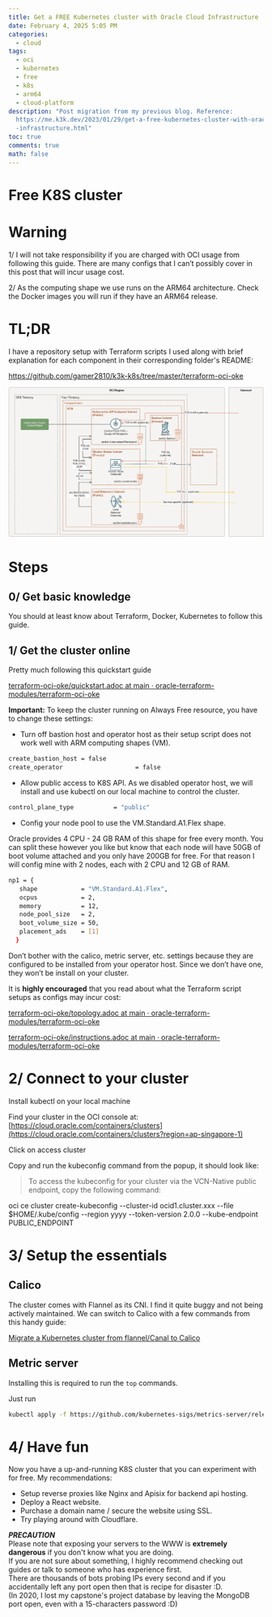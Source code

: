 ```yaml
---
title: Get a FREE Kubernetes cluster with Oracle Cloud Infrastructure
date: February 4, 2025 5:05 PM
categories:
  - cloud
tags:
  - oci
  - kubernetes
  - free
  - k8s
  - arm64
  - cloud-platform
description: "Post migration from my previous blog. Reference:
  https://me.k3k.dev/2023/01/29/get-a-free-kubernetes-cluster-with-oracle-cloud\
  -infrastructure.html"
toc: true
comments: true
math: false
---
```

# Free K8S cluster

# Warning

1/ I will not take responsibility if you are charged with OCI usage from following this guide. There are many configs that I can’t possibly cover in this post that will incur usage cost.

2/ As the computing shape we use runs on the ARM64 architecture. Check the Docker images you will run if they have an ARM64 release.

# TL;DR

I have a repository setup with Terraform scripts I used along with brief explanation for each component in their corresponding folder's README:

<https://github.com/gamer2810/k3k-k8s/tree/master/terraform-oci-oke>

![high-level-architecture-img](https://raw.githubusercontent.com/gamer2810/k3k-k8s/refs/heads/master/terraform-oci-oke/goal.png "High Level Architecture Preview")

# Steps

## 0/ Get basic knowledge

You should at least know about Terraform, Docker, Kubernetes to follow this guide.

## 1/ Get the cluster online

Pretty much following this quickstart guide

[terraform-oci-oke/quickstart.adoc at main · oracle-terraform-modules/terraform-oci-oke](https://github.com/oracle-terraform-modules/terraform-oci-oke/blob/main/docs/quickstart.adoc)

**Important:** To keep the cluster running on Always Free resource, you have to change these settings:

* Turn off bastion host and operator host as their setup script does not work well with ARM computing shapes (VM).

```bash
create_bastion_host = false
create_operator                    = false
```

* Allow public access to K8S API. As we disabled operator host, we will install and use kubectl on our local machine to control the cluster.

```bash
control_plane_type           = "public"
```

* Config your node pool to use the VM.Standard.A1.Flex shape.

Oracle provides 4 CPU - 24 GB RAM of this shape for free every month. You can split these however you like but know that each node will have 50GB of boot volume attached and you only have 200GB for free. For that reason I will config mine with 2 nodes, each with 2 CPU and 12 GB of RAM.

```bash
np1 = {
   shape            = "VM.Standard.A1.Flex",
   ocpus            = 2,
   memory           = 12,
   node_pool_size   = 2,
   boot_volume_size = 50,
   placement_ads    = [1]
  }
```

Don’t bother with the calico, metric server, etc. settings because they are configured to be installed from your operator host. Since we don’t have one, they won’t be install on your cluster.

It is **highly encouraged** that you read about what the Terraform script setups as configs may incur cost:

[terraform-oci-oke/topology.adoc at main · oracle-terraform-modules/terraform-oci-oke](https://github.com/oracle-terraform-modules/terraform-oci-oke/blob/main/docs/topology.adoc)

[terraform-oci-oke/instructions.adoc at main · oracle-terraform-modules/terraform-oci-oke](https://github.com/oracle-terraform-modules/terraform-oci-oke/blob/main/docs/instructions.adoc)

# 2/ Connect to your cluster

Install kubectl on your local machine

Find your cluster in the OCI console at: [https://cloud.oracle.com/containers/clusters](https://cloud.oracle.com/containers/clusters?region=ap-singapore-1)

Click on access cluster

Copy and run the kubeconfig command from the popup, it should look like:

> To access the kubeconfig for your cluster via the VCN-Native public endpoint, copy the following command: 

oci ce cluster create-kubeconfig --cluster-id ocid1.cluster.xxx --file $HOME/.kube/config --region yyyy --token-version 2.0.0 --kube-endpoint PUBLIC_ENDPOINT

# 3/ Setup the essentials

## Calico

The cluster comes with Flannel as its CNI. I find it quite buggy and not being actively maintained. We can switch to Calico with a few commands from this handy guide: 

[Migrate a Kubernetes cluster from flannel/Canal to Calico](https://projectcalico.docs.tigera.io/getting-started/kubernetes/flannel/migration-from-flannel)

## Metric server

Installing this is required to run the `top` commands.

Just run 

```bash
kubectl apply -f https://github.com/kubernetes-sigs/metrics-server/releases/latest/download/components.yaml
```

# 4/ Have fun

Now you have a up-and-running K8S cluster that you can experiment with for free. My recommendations:
- Setup reverse proxies like Nginx and Apisix for backend api hosting.
- Deploy a React website.
- Purchase a domain name / secure the website using SSL.
- Try playing around with Cloudflare.

**_PRECAUTION_**\
Please note that exposing your servers to the WWW is **extremely dangerous** if you don't know what you are doing.\
If you are not sure about something, I highly recommend checking out guides or talk to someone who has experience first.\
There are thousands of bots probing IPs every second and if you accidentally left any port open then that is recipe for disaster :D.\
(In 2020, I lost my capstone's project database by leaving the MongoDB port open, even with a 15-characters password :D)
